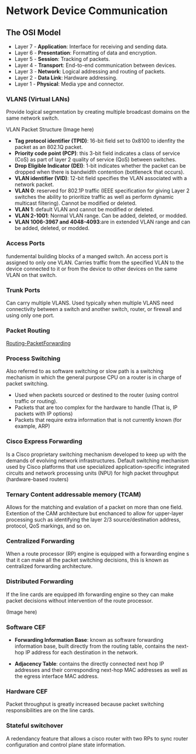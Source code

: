 # Network Device Communication

## The OSI Model

* Layer 7 - **Application**: Interface for receiving and sending data.
* Layer 6 - **Presentation**: Formatting of data and encryption.
* Layer 5 - **Session**: Tracking of packets.
* Layer 4 - **Transport**: End-to-end communication between devices.
* Layer 3 - **Network**: Logical addressing and routing of packets.
* Layer 2 - **Data Link**: Hardware addressing.
* Layer 1 - **Physical**: Media ype and connector.

### VLANS (Virtual LANs)
Provide logical segmentation by creating multiple broadcast domains on the same network switch.

VLAN Packet Structure
(Image here)

* **Tag protocol identifier (TPID)**: 16-bit field set to 0x8100 to idenfity the packet as an 802.1Q packet.
* **Priority code point (PCP)**: this 3-bit field indicates a class of service (CoS) as part of layer 2 quality of service (QoS) between switches.
* **Drop Eligible Indicator (DEI)**: 1-bit indicates whether the packet can be dropped when there is bandwidth contention (bottleneck that occurs).
* **VLAN identifier (VID)**: 12-bit field specifies the VLAN associated with a network packet.
* **VLAN 0**: reserved for 802.1P traffic (IEEE specification for giving Layer 2 switches the ability to prioritize traffic as well as perform dynamic multicast filtering). Cannot be modified or deleted.
* **VLAN 1**: default VLAN and cannot be modified or deleted.
* **VLAN 2-1001**: Normal VLAN range. Can be added, deleted, or modded.
* **VLAN 1006-3967 and 4048-4093**:are in extended VLAN range and can be added, deleted, or modded.

### Access Ports

fundemental building blocks of a manged switch. An access port is assigned to only one VLAN. Carries traffic from the specified VLAN to the device connected to it or from the device to other devices on the same VLAN on that switch.

### Trunk Ports

Can carry multiple VLANS. Used typically when multiple VLANS need connectivity between a switch and another switch, router, or firewall and using only one port.

### Packet Routing

[Routing-PacketForwarding](/images/packet-forwarding-routing.png)

### Process Switching

Also referred to as software switching or slow path is a switching mechanism in which the general purpose CPU on a router is in charge of packet switching.
* Used when packets sourced or destined to the router (using control traffic or routing).
* Packets that are too complex for the hardware to handle (That is, IP packets with IP options)
* Packets that require extra information that is not currently known (for example, ARP)

### Cisco Express Forwarding
Is a Cisco proprietary switching mechanism developed to keep up with the demands of evolving network infrastructures. Default switching mechanism used by Cisco platforms that use specialized application-specific integrated circuits and network processing units (NPU) for high packet throughput (hardware-based routers)

### Ternary Content addressable memory (TCAM)
Allows for the matching and evalation of a packet on more than one field. Extention of the CAM architecture but enchanced to allow for upper-layer processing such as identifying the layer 2/3 source/destination address, protocol, QoS markings, and so on.

### Centralized Forwarding 
When a route processor (RP) engine is equipped with a forwarding engine s that it can make all the packet switching decisions, this is known as centralized forwarding architecture.

### Distributed Forwarding 
If the line cards are equipped ith forwarding engine so they can make packet decisions without intervention of the route processor.

(Image here)

### Software CEF
* **Forwarding Information Base**:
known as software forwarding information base, built directly from the routing table, contains the next-hop IP address for each destination in the network.

* **Adjacency Table**: contains the directly connected next hop IP addresses and their corresponding next-hop MAC addresses as well as the egress interface MAC address.

### Hardware CEF
Packet throughput is greatly increased because packet switching responsibilities are on the line cards.

### Stateful switchover
A redendancy feature that allows a cisco router with two RPs to sync router configuration and control plane state information.

